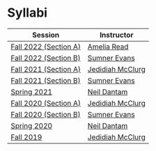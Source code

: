 Syllabi
=======

| Session                                                     | Instructor                                              |
|-------------------------------------------------------------|---------------------------------------------------------|
| [Fall 2022 (Section A)](https://lambda.mines.edu/f22-syllabus/)  | [Amelia Read](https://cs.mines.edu/project/read-amelia/)   |
| [Fall 2022 (Section B)](https://lambda.mines.edu/f22-syllabus/)  | [Sumner Evans](https://sumnerevans.com/)   |
| [Fall 2021 (Section A)](https://lambda.mines.edu/f21a-syllabus/) | [Jedidiah McClurg](https://jrmcclurg.com)   |
| [Fall 2021 (Section B)](https://lambda.mines.edu/f21b-syllabus/) | [Sumner Evans](https://sumnerevans.com/)    |
| [Spring 2021](http://www.neil.dantam.name/csci-400/)             | [Neil Dantam](http://www.neil.dantam.name/) |
| [Fall 2020 (Section A)](https://lambda.mines.edu/f20a-syllabus/) | [Jedidiah McClurg](https://jrmcclurg.com)   |
| [Fall 2020 (Section B)](https://lambda.mines.edu/f20b-syllabus/) | [Sumner Evans](https://sumnerevans.com/)    |
| [Spring 2020](http://www.neil.dantam.name/csci-400/)             | [Neil Dantam](http://www.neil.dantam.name/) |
| [Fall 2019](https://lambda.mines.edu/f19-syllabus/)              | [Jedidiah McClurg](https://jrmcclurg.com)   |
